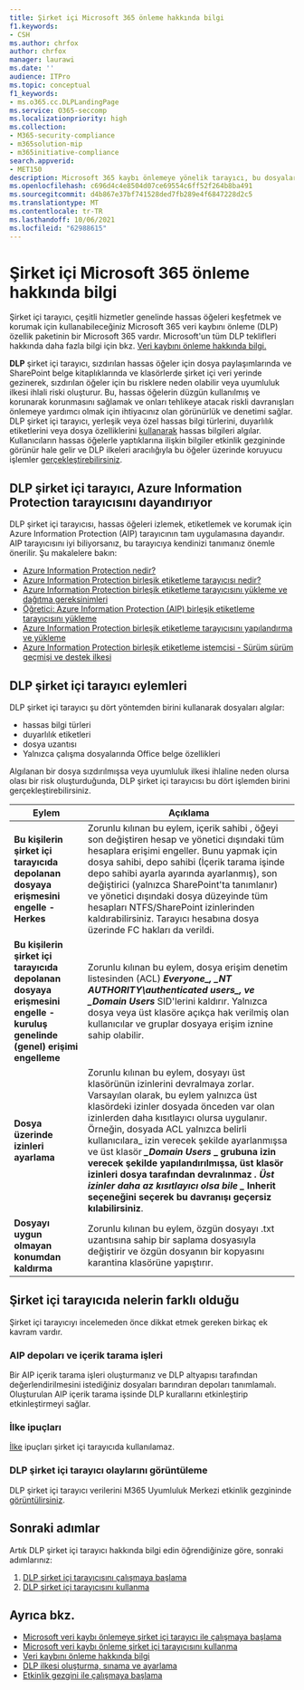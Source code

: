 ```yaml
---
title: Şirket içi Microsoft 365 önleme hakkında bilgi
f1.keywords:
- CSH
ms.author: chrfox
author: chrfox
manager: laurawi
ms.date: ''
audience: ITPro
ms.topic: conceptual
f1_keywords:
- ms.o365.cc.DLPLandingPage
ms.service: O365-seccomp
ms.localizationpriority: high
ms.collection:
- M365-security-compliance
- m365solution-mip
- m365initiative-compliance
search.appverid:
- MET150
description: Microsoft 365 kaybı önlemeye yönelik tarayıcı, bu dosyalar için dosya etkinliklerini ve koruyucu eylemleri şirket içi dosya paylaşımlarına ve dosya klasörleriyle belge kitaplıklarına SharePoint genişlettir. Dosyalar Azure Information Protection (AIP) tarayıcısı tarafından taranır ve korunur
ms.openlocfilehash: c696d4c4e8504d07ce69554c6ff52f264b8ba491
ms.sourcegitcommit: d4b867e37bf741528ded7fb289e4f6847228d2c5
ms.translationtype: MT
ms.contentlocale: tr-TR
ms.lasthandoff: 10/06/2021
ms.locfileid: "62988615"
---
```

# <a name="learn-about-the-microsoft-365-data-loss-prevention-on-premises-scanner"></a>Şirket içi Microsoft 365 önleme hakkında bilgi

Şirket içi tarayıcı, çeşitli hizmetler genelinde hassas öğeleri keşfetmek ve korumak için kullanabileceğiniz Microsoft 365 veri kaybını önleme (DLP) özellik paketinin bir Microsoft 365 vardır. Microsoft'un tüm DLP teklifleri hakkında daha fazla bilgi için bkz. [Veri kaybını önleme hakkında bilgi.](dlp-learn-about-dlp.md)

**DLP** şirket içi tarayıcı, sızdırılan hassas öğeler için dosya paylaşımlarında ve SharePoint belge kitaplıklarında ve klasörlerde şirket içi veri yerinde gezinerek, sızdırılan öğeler için bu risklere neden olabilir veya uyumluluk ilkesi ihlali riski oluşturur. Bu, hassas öğelerin düzgün kullanılmış ve korunarak korunmasını sağlamak ve onları tehlikeye atacak riskli davranışları önlemeye yardımcı olmak için ihtiyacınız olan görünürlük ve denetimi sağlar. DLP şirket içi tarayıcı, yerleşik veya özel hassas bilgi türlerini, duyarlılık [](sensitive-information-type-entity-definitions.md) etiketlerini veya dosya [](create-a-custom-sensitive-information-type.md) özelliklerini [kullanarak](sensitivity-labels.md) hassas bilgileri algılar. Kullanıcıların hassas öğelerle yaptıklarına ilişkin bilgiler etkinlik gezgininde görünür hale gelir [](data-classification-activity-explorer.md) ve DLP ilkeleri aracılığıyla bu öğeler üzerinde koruyucu işlemler [gerçekleştirebilirsiniz](create-test-tune-dlp-policy.md).

## <a name="the-dlp-on-premises-scanner-relies-on-azure-information-protection-scanner"></a>DLP şirket içi tarayıcı, Azure Information Protection tarayıcısını dayandırıyor

DLP şirket içi tarayıcısı, hassas öğeleri izlemek, etiketlemek ve korumak için Azure Information Protection (AIP) tarayıcının tam uygulamasına dayandır. AIP tarayıcısını iyi biliyorsanız, bu tarayıcıya kendinizi tanımanız önemle önerilir. Şu makalelere bakın:

- [Azure Information Protection nedir?](/azure/information-protection/what-is-information-protection)
- [Azure Information Protection birleşik etiketleme tarayıcısı nedir?](/azure/information-protection/deploy-aip-scanner)
- [Azure Information Protection birleşik etiketleme tarayıcısını yükleme ve dağıtma gereksinimleri](/azure/information-protection/deploy-aip-scanner-prereqs)
- [Öğretici: Azure Information Protection (AIP) birleşik etiketleme tarayıcısını yükleme](/azure/information-protection/tutorial-install-scanner)
- [Azure Information Protection birleşik etiketleme tarayıcısını yapılandırma ve yükleme](/azure/information-protection/deploy-aip-scanner-configure-install)
- [Azure Information Protection birleşik etiketleme istemcisi - Sürüm sürüm geçmişi ve destek ilkesi](/azure/information-protection/rms-client/unifiedlabelingclient-version-release-history)

## <a name="dlp-on-premises-scanner-actions"></a>DLP şirket içi tarayıcı eylemleri

DLP şirket içi tarayıcı şu dört yöntemden birini kullanarak dosyaları algılar:

- hassas bilgi türleri
- duyarlılık etiketleri
- dosya uzantısı
- Yalnızca çalışma dosyalarında Office belge özellikleri 

Algılanan bir dosya sızdırılmışsa veya uyumluluk ilkesi ihlaline neden olursa olası bir risk oluşturduğunda, DLP şirket içi tarayıcısı bu dört işlemden birini gerçekleştirebilirsiniz.

|Eylem |Açıklama  |
|---------|---------|
|**Bu kişilerin şirket içi tarayıcıda depolanan dosyaya erişmesini engelle - Herkes** | Zorunlu kılınan bu eylem, içerik sahibi , öğeyi son değiştiren hesap ve yönetici dışındaki tüm hesaplara erişimi engeller. Bunu yapmak için dosya sahibi, depo sahibi (İçerik tarama işinde depo sahibi ayarla ayarında ayarlanmış), son değiştirici (yalnızca SharePoint'ta tanımlanır) ve yönetici dışındaki [](/azure/information-protection/deploy-aip-scanner-configure-install#use-a-data-loss-prevention-dlp-policy-public-preview) dosya düzeyinde tüm hesapları NTFS/SharePoint izinlerinden kaldırabilirsiniz. Tarayıcı hesabına dosya üzerinde FC hakları da verildi.|
|**Bu kişilerin şirket içi tarayıcıda depolanan dosyaya erişmesini engelle - kuruluş genelinde (genel) erişimi engelleme**    |Zorunlu kılınan bu eylem, dosya erişim denetim listesinden (ACL) **_Everyone_*_, _*_NT AUTHORITY\authenticated users_*_, ve _*_Domain Users_** SID'lerini kaldırır. Yalnızca dosya veya üst klasöre açıkça hak verilmiş olan kullanıcılar ve gruplar dosyaya erişim iznine sahip olabilir.|
|**Dosya üzerinde izinleri ayarlama**|Zorunlu kılınan bu eylem, dosyayı üst klasörünün izinlerini devralmaya zorlar. Varsayılan olarak, bu eylem yalnızca üst klasördeki izinler dosyada önceden var olan izinlerden daha kısıtlayıcı olursa uygulanır. Örneğin, dosyada ACL yalnızca belirli kullanıcılara_ izin verecek şekilde ayarlanmışsa ve üst klasör ***_*_Domain Users_ _ grubuna izin verecek şekilde yapılandırılmışsa, üst klasör izinleri dosya tarafından devralınmaz *. Üst izinler daha az kısıtlayıcı olsa bile _* Inherit seçeneğini seçerek bu davranışı geçersiz kılabilirsiniz**.|
|**Dosyayı uygun olmayan konumdan kaldırma**|Zorunlu kılınan bu eylem, özgün dosyayı .txt uzantısına sahip bir saplama dosyasıyla değiştirir ve özgün dosyanın bir kopyasını karantina klasörüne yapıştırır. 

## <a name="whats-different-in-the-on-premises-scanner"></a>Şirket içi tarayıcıda nelerin farklı olduğu

Şirket içi tarayıcıyı incelemeden önce dikkat etmek gereken birkaç ek kavram vardır.

### <a name="aip-repositories-and-content-scan-jobs"></a>AIP depoları ve içerik tarama işleri

Bir AIP içerik tarama işleri oluşturmanız ve DLP altyapısı tarafından değerlendirilmesini istediğiniz dosyaları barındıran depoları tanımlamalı. Oluşturulan AIP içerik tarama işsinde DLP kurallarını etkinleştirip etkinleştirmeyi sağlar.

### <a name="policy-tips"></a>İlke ipuçları

[İlke](use-notifications-and-policy-tips.md) ipuçları şirket içi tarayıcıda kullanılamaz.


### <a name="viewing-dlp-on-premises-scanner-events"></a>DLP şirket içi tarayıcı olaylarını görüntüleme

DLP şirket içi tarayıcı verilerini M365 Uyumluluk Merkezi etkinlik gezgininde [görüntülirsiniz](data-classification-activity-explorer.md). 

## <a name="next-steps"></a>Sonraki adımlar

Artık DLP şirket içi tarayıcı hakkında bilgi edin öğrendiğinize göre, sonraki adımlarınız:

1. [DLP şirket içi tarayıcısını çalışmaya başlama](dlp-on-premises-scanner-get-started.md)
2. [DLP şirket içi tarayıcısını kullanma](dlp-on-premises-scanner-use.md)

## <a name="see-also"></a>Ayrıca bkz.

- [Microsoft veri kaybı önlemeye şirket içi tarayıcı ile çalışmaya başlama](dlp-on-premises-scanner-get-started.md)
- [Microsoft veri kaybı önleme şirket içi tarayıcısını kullanma](dlp-on-premises-scanner-use.md)
- [Veri kaybını önleme hakkında bilgi](dlp-learn-about-dlp.md)
- [DLP ilkesi oluşturma, sınama ve ayarlama](create-test-tune-dlp-policy.md)
- [Etkinlik gezgini ile çalışmaya başlama](data-classification-activity-explorer.md)